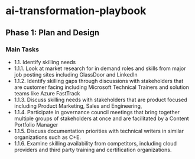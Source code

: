 # ai-transformation-playbook

## Phase 1: Plan and Design

### Main Tasks

- 1.1.	Identify skilling needs
- 1.1.1.	Look at market research for in demand roles and skills from major job posting sites including GlassDoor and LinkedIn
- 1.1.2.	Identify skilling gaps through discussions with stakeholders that are customer facing including Microsoft Technical Trainers and solution teams like Azure FastTrack
- 1.1.3.	Discuss skilling needs with stakeholders that are product focused including Product Marketing, Sales and Engineering, 
- 1.1.4.	Participate in governance council meetings that bring together multiple groups of stakeholders at once and are facilitated by a  Content Portfolio Manager
- 1.1.5.	Discuss documentation priorities with technical writers in similar organizations such as C+E.
- 1.1.6.	Examine skilling availability from competitors, including cloud providers and third party training and certification organizations.